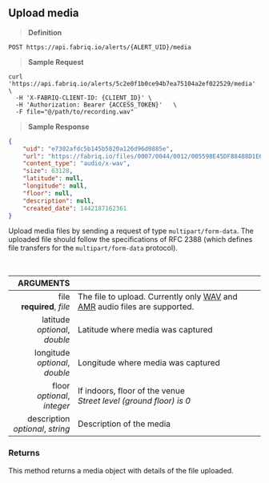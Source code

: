 ## Upload media

> **Definition**

```text
POST https://api.fabriq.io/alerts/{ALERT_UID}/media
```

> **Sample Request**

```shell
curl 'https://api.fabriq.io/alerts/5c2e0f1b0ce94b7ea75104a2ef022529/media'  \
  -H 'X-FABRIQ-CLIENT-ID: {CLIENT_ID}' \
  -H 'Authorization: Bearer {ACCESS_TOKEN}'   \
  -F file="@/path/to/recording.wav"
```

> **Sample Response**

```json
{
    "uid": "e7302afdc5b145b5820a126d96d0885e",
    "url": "https://fabriq.io/files/0007/0044/0012/005598E45DF88488D1E6E8AA7CB9A6CC2E77",
    "content_type": "audio/x-wav",
    "size": 63128,
    "latitude": null,
    "longitude": null,
    "floor": null,
    "description": null,
    "created_date": 1442187162361
}
```

Upload media files by sending a request of type `multipart/form-data`.  The uploaded file should follow
the specifications of RFC 2388 (which defines file transfers for the `multipart/form-data` protocol).

<br>

ARGUMENTS ||
---------:        | -----------
file<br>**required**, *file* | The file to upload.  Currently only [WAV](https://en.wikipedia.org/wiki/WAV) and [AMR](https://en.wikipedia.org/wiki/Adaptive_Multi-Rate_audio_codec) audio files are supported.
latitude<br>*optional*, *double*  | Latitude where media was captured
longitude<br>*optional*, *double*  | Longitude where media was captured
floor<br>*optional*, *integer*  | If indoors, floor of the venue<br>*Street level (ground floor) is 0*
description<br>*optional*, *string*  | Description of the media

### Returns
This method returns a media object with details of the file uploaded.

